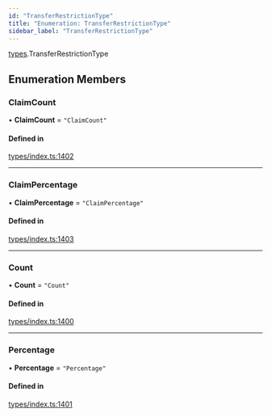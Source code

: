 ```yaml
---
id: "TransferRestrictionType"
title: "Enumeration: TransferRestrictionType"
sidebar_label: "TransferRestrictionType"
---
```


[types](../../../modules/Types/Types.md).TransferRestrictionType

## Enumeration Members

### ClaimCount

• **ClaimCount** = ``"ClaimCount"``

#### Defined in

[types/index.ts:1402](https://github.com/PolymeshAssociation/polymesh-sdk/blob/372a67e5d/src/types/index.ts#L1402)

___

### ClaimPercentage

• **ClaimPercentage** = ``"ClaimPercentage"``

#### Defined in

[types/index.ts:1403](https://github.com/PolymeshAssociation/polymesh-sdk/blob/372a67e5d/src/types/index.ts#L1403)

___

### Count

• **Count** = ``"Count"``

#### Defined in

[types/index.ts:1400](https://github.com/PolymeshAssociation/polymesh-sdk/blob/372a67e5d/src/types/index.ts#L1400)

___

### Percentage

• **Percentage** = ``"Percentage"``

#### Defined in

[types/index.ts:1401](https://github.com/PolymeshAssociation/polymesh-sdk/blob/372a67e5d/src/types/index.ts#L1401)
